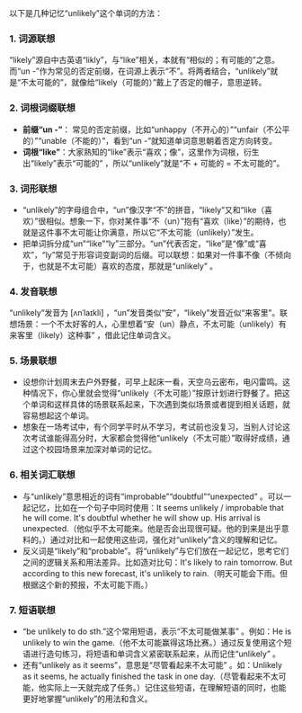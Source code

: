以下是几种记忆“unlikely”这个单词的方法：

### 1. 词源联想
“likely”源自中古英语“likly”，与“like”相关，本就有“相似的；有可能的”之意。而“un -”作为常见的否定前缀，在词源上表示“不”。将两者结合，“unlikely”就是“不太可能的”，就像给“likely（可能的）”戴上了否定的帽子，意思逆转。 

### 2. 词根词缀联想
 - **前缀“un -”**： 常见的否定前缀，比如“unhappy（不开心的）”“unfair（不公平的）”“unable（不能的）”，看到“un -”就知道单词意思朝着否定方向转变。
 - **词根“like”**：大家熟知的“like”表示“喜欢；像”，这里作为词根，衍生出“likely”表示“可能的” ，所以“unlikely”就是“不 + 可能的 = 不太可能的”。

### 3. 词形联想
 - “unlikely”的字母组合中，“un”像汉字“不”的拼音，“likely”又和“like（喜欢）”很相似。想象一下，你对某件事“不（un）”抱有“喜欢（like）”的期待，也就是这件事不太可能让你满意，所以它“不太可能（unlikely）”发生。
 - 把单词拆分成“un”“like”“ly”三部分。“un”代表否定，“like”是“像”或“喜欢”，“ly”常见于形容词变副词的后缀。可以联想：如果对一件事不像（不倾向于，也就是不太可能）喜欢的态度，那就是“unlikely” 。

### 4. 发音联想
“unlikely”发音为 [ʌnˈlaɪkli] ，“un”发音类似“安”，“likely”发音近似“来客里”。联想场景：一个不太好客的人，心里想着“安（un）静点，不太可能（unlikely）有来客里（likely）这种事” ，借此记住单词含义。

### 5. 场景联想
 - 设想你计划周末去户外野餐，可早上起床一看，天空乌云密布，电闪雷鸣。这种情况下，你心里就会觉得“unlikely（不太可能）”按原计划进行野餐了。把这个单词和这样具体的场景联系起来，下次遇到类似场景或者提到相关话题，就容易想起这个单词。
 - 想象在一场考试中，有个同学平时从不学习，考试前也没复习，当别人讨论这次考试谁能得高分时，大家都会觉得他“unlikely（不太可能）”取得好成绩，通过这个校园场景来加深对单词的记忆。

### 6. 相关词汇联想
 - 与“unlikely”意思相近的词有“improbable”“doubtful”“unexpected” 。可以一起记忆，比如在一个句子中同时使用：It seems unlikely / improbable that he will come. It's doubtful whether he will show up. His arrival is unexpected.（他似乎不太可能来。他是否会出现很可疑。他的到来是出乎意料的。）通过对比和一起使用这些词，强化对“unlikely”含义的理解和记忆。
 - 反义词是“likely”和“probable”。将“unlikely”与它们放在一起记忆，思考它们之间的逻辑关系和用法差异。比如造对比句：It's likely to rain tomorrow. But according to this new forecast, it's unlikely to rain.（明天可能会下雨。但根据这个新的预报，不太可能下雨。） 

### 7. 短语联想
 - “be unlikely to do sth.”这个常用短语，表示“不太可能做某事” 。例如：He is unlikely to win the game.（他不太可能赢得这场比赛。）通过反复使用这个短语进行造句练习，将短语和单词含义紧密联系起来，从而记住“unlikely” 。
 - 还有“unlikely as it seems”，意思是“尽管看起来不太可能” 。如：Unlikely as it seems, he actually finished the task in one day.（尽管看起来不太可能，他实际上一天就完成了任务。）记住这些短语，在理解短语的同时，也能更好地掌握“unlikely”的用法和含义。 